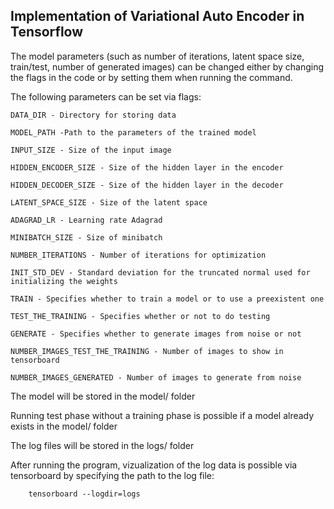 ## Implementation of Variational Auto Encoder in Tensorflow

The model parameters (such as number of iterations, latent space size, train/test, number of generated images) can be changed either by changing the flags in the code or by setting them when running the command.

The following parameters can be set via flags:

	DATA_DIR - Directory for storing data

	MODEL_PATH -Path to the parameters of the trained model

	INPUT_SIZE - Size of the input image

	HIDDEN_ENCODER_SIZE - Size of the hidden layer in the encoder

	HIDDEN_DECODER_SIZE - Size of the hidden layer in the decoder

	LATENT_SPACE_SIZE - Size of the latent space

	ADAGRAD_LR - Learning rate Adagrad

	MINIBATCH_SIZE - Size of minibatch

	NUMBER_ITERATIONS - Number of iterations for optimization

	INIT_STD_DEV - Standard deviation for the truncated normal used for initializing the weights

	TRAIN - Specifies whether to train a model or to use a preexistent one

	TEST_THE_TRAINING - Specifies whether or not to do testing

	GENERATE - Specifies whether to generate images from noise or not

	NUMBER_IMAGES_TEST_THE_TRAINING - Number of images to show in tensorboard

	NUMBER_IMAGES_GENERATED - Number of images to generate from noise



The model will be stored in the model/ folder

Running test phase without a training phase is possible if a model already exists in the model/ folder

The log files will be stored in the logs/ folder

After running the program, vizualization of the log data is possible via tensorboard by specifying the path to the log file:
```
	tensorboard --logdir=logs
```
